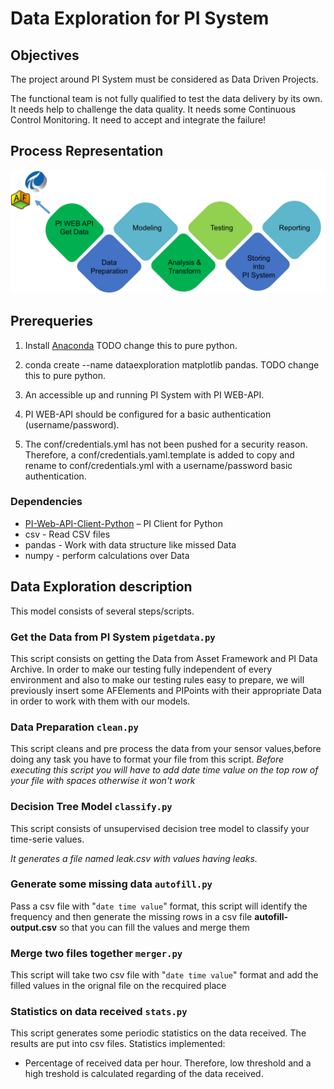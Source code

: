 # Data Exploration for PI System

## Objectives

The project around PI System must be considered as Data Driven Projects.

The functional team is not fully qualified to test the data delivery by its own.
It needs help to challenge the data quality.
It needs some Continuous Control Monitoring.
It need to accept and integrate the failure!

## Process Representation

![Process Representation](images/process-representation.png)

## Prerequeries

1. Install [Anaconda](https://www.anaconda.com/download/) TODO change this to pure python.

1. conda create --name dataexploration matplotlib pandas. TODO change this to pure python.

1. An accessible up and running PI System with PI WEB-API.

1. PI WEB-API should be configured for a basic authentication (username/password).

1. The conf/credentials.yml has not been pushed for a security reason. Therefore, a conf/credentials.yaml.template is added to copy and rename to conf/credentials.yml with a username/password basic authentication.

### Dependencies

* [PI-Web-API-Client-Python](https://github.com/osimloeff/PI-Web-API-Client-Python)  – PI Client for Python
* csv - Read CSV files
* pandas - Work with data structure like missed Data
* numpy - perform calculations over Data

## Data Exploration description

This model consists of several steps/scripts.

### Get the Data from PI System `pigetdata.py`

This script consists on getting the Data from Asset Framework and PI Data Archive.
In order to make our testing fully independent of every environment and also to make our testing rules easy to prepare, we will previously insert some AFElements and PIPoints with their appropriate Data in order to work with them with our models.

### Data Preparation `clean.py`

This script cleans and pre process the data from your sensor values,before doing any task you have to format your file from this script.
*Before executing this script you will have to add date time value on the top row of your file with spaces otherwise it won't work*

### Decision Tree Model `classify.py`

This script consists of unsupervised decision tree model to classify your time-serie values.

*It generates a file named leak.csv with values having leaks.*

### Generate some missing data `autofill.py`

Pass a csv file with "`date time value`" format, this script will identify the frequency and then generate the missing rows in a csv file **autofill-output.csv** so that you can fill the values and merge them

### Merge two files together `merger.py`

This script will take two csv file with  "`date time value`" format and add the filled values in the orignal file on the recquired place

### Statistics on data received `stats.py`

This script generates some periodic statistics on the data received. The results are put into csv files.
Statistics implemented:

* Percentage of received data per hour. Therefore, low threshold and a high treshold is calculated regarding of the data received.
